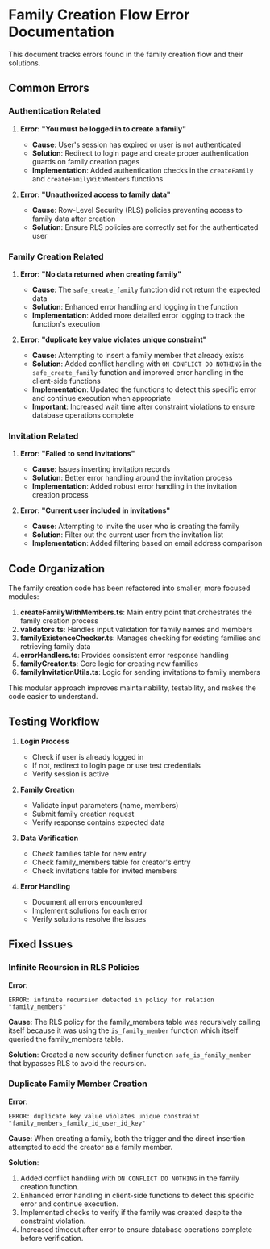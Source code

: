 
# Family Creation Flow Error Documentation

This document tracks errors found in the family creation flow and their solutions.

## Common Errors

### Authentication Related

1. **Error: "You must be logged in to create a family"**
   - **Cause**: User's session has expired or user is not authenticated
   - **Solution**: Redirect to login page and create proper authentication guards on family creation pages
   - **Implementation**: Added authentication checks in the `createFamily` and `createFamilyWithMembers` functions

2. **Error: "Unauthorized access to family data"**
   - **Cause**: Row-Level Security (RLS) policies preventing access to family data after creation
   - **Solution**: Ensure RLS policies are correctly set for the authenticated user

### Family Creation Related

1. **Error: "No data returned when creating family"**
   - **Cause**: The `safe_create_family` function did not return the expected data
   - **Solution**: Enhanced error handling and logging in the function
   - **Implementation**: Added more detailed error logging to track the function's execution

2. **Error: "duplicate key value violates unique constraint"**
   - **Cause**: Attempting to insert a family member that already exists
   - **Solution**: Added conflict handling with `ON CONFLICT DO NOTHING` in the `safe_create_family` function and improved error handling in the client-side functions
   - **Implementation**: Updated the functions to detect this specific error and continue execution when appropriate
   - **Important**: Increased wait time after constraint violations to ensure database operations complete

### Invitation Related

1. **Error: "Failed to send invitations"**
   - **Cause**: Issues inserting invitation records
   - **Solution**: Better error handling around the invitation process
   - **Implementation**: Added robust error handling in the invitation creation process

2. **Error: "Current user included in invitations"**
   - **Cause**: Attempting to invite the user who is creating the family
   - **Solution**: Filter out the current user from the invitation list
   - **Implementation**: Added filtering based on email address comparison

## Code Organization

The family creation code has been refactored into smaller, more focused modules:

1. **createFamilyWithMembers.ts**: Main entry point that orchestrates the family creation process
2. **validators.ts**: Handles input validation for family names and members
3. **familyExistenceChecker.ts**: Manages checking for existing families and retrieving family data
4. **errorHandlers.ts**: Provides consistent error response handling
5. **familyCreator.ts**: Core logic for creating new families
6. **familyInvitationUtils.ts**: Logic for sending invitations to family members

This modular approach improves maintainability, testability, and makes the code easier to understand.

## Testing Workflow

1. **Login Process**
   - Check if user is already logged in
   - If not, redirect to login page or use test credentials
   - Verify session is active

2. **Family Creation**
   - Validate input parameters (name, members)
   - Submit family creation request
   - Verify response contains expected data

3. **Data Verification**
   - Check families table for new entry
   - Check family_members table for creator's entry
   - Check invitations table for invited members

4. **Error Handling**
   - Document all errors encountered
   - Implement solutions for each error
   - Verify solutions resolve the issues

## Fixed Issues

### Infinite Recursion in RLS Policies

**Error**: 
```
ERROR: infinite recursion detected in policy for relation "family_members"
```

**Cause**:
The RLS policy for the family_members table was recursively calling itself because it was using the `is_family_member` function which itself queried the family_members table.

**Solution**:
Created a new security definer function `safe_is_family_member` that bypasses RLS to avoid the recursion.

### Duplicate Family Member Creation

**Error**:
```
ERROR: duplicate key value violates unique constraint "family_members_family_id_user_id_key"
```

**Cause**:
When creating a family, both the trigger and the direct insertion attempted to add the creator as a family member.

**Solution**:
1. Added conflict handling with `ON CONFLICT DO NOTHING` in the family creation function.
2. Enhanced error handling in client-side functions to detect this specific error and continue execution.
3. Implemented checks to verify if the family was created despite the constraint violation.
4. Increased timeout after error to ensure database operations complete before verification.
